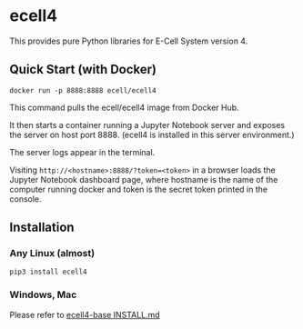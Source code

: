 # ecell4

This provides pure Python libraries for E-Cell System version 4.

## Quick Start (with Docker)

```
docker run -p 8888:8888 ecell/ecell4
```
This command pulls the ecell/ecell4 image from Docker Hub.

It then starts a container running a Jupyter Notebook server and exposes the server on host port 8888.
(ecell4 is installed in this server environment.)

The server logs appear in the terminal.

Visiting `http://<hostname>:8888/?token=<token>` in a browser loads the Jupyter Notebook dashboard page, where hostname is the name of the computer running docker and token is the secret token printed in the console.

## Installation

### Any Linux (almost)

```
pip3 install ecell4
```

### Windows, Mac

Please refer to [ecell4-base INSTALL.md](https://github.com/ecell/ecell4-base/blob/master/INSTALL.md)
